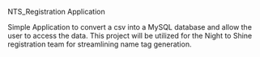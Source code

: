 NTS_Registration Application

Simple Application to convert a csv into a MySQL database and allow the user to access the data. 
This project will be utilized for the Night to Shine registration team for streamlining name tag generation.
